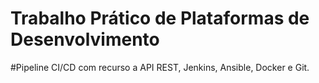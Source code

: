 # Trabalho Prático de Plataformas de Desenvolvimento

#Pipeline CI/CD com recurso a API REST, Jenkins, Ansible, Docker e Git.
